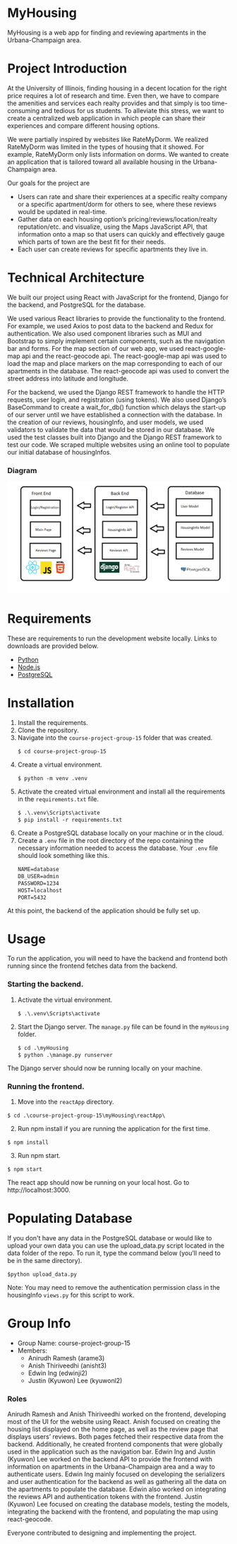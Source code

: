 # MyHousing
MyHousing is a web app for finding and reviewing apartments in the Urbana-Champaign area. 

# Project Introduction
At the University of Illinois, finding housing in a decent location for the right price requires a lot of research and time. Even then, we have to compare the amenities and services each realty provides and that simply is too time-consuming and tedious for us students. To alleviate this stress, we want to create a centralized web application in which people can share their experiences and compare different housing options. 

We were partially inspired by websites like RateMyDorm. We realized RateMyDorm was limited in the types of housing that it showed. For example, RateMyDorm only lists information on dorms. We wanted to create an application that is tailored toward all available housing in the Urbana-Champaign area.

Our goals for the project are
 - Users can rate and share their experiences at a specific realty company or a specific apartment/dorm for others to see, where these reviews would be updated in real-time.
 - Gather data on each housing option’s pricing/reviews/location/realty reputation/etc. and visualize, using the Maps JavaScript API, that information onto a map so that users can quickly and effectively gauge which parts of town are the best fit for their needs.
 - Each user can create reviews for specific apartments they live in.

# Technical Architecture
 
We built our project using React with JavaScript for the frontend, Django for the backend, and PostgreSQL for the database.

We used various React libraries to provide the functionality to the frontend. For example, we used Axios to post data to the backend and Redux for authentication. We also used component libraries such as MUI and Bootstrap to simply implement certain components, such as the navigation bar and forms. For the map section of our web app, we used react-google-map api and the react-geocode api. The react-google-map api was used to load the map and place markers on the map corresponding to each of our apartments in the database. The react-geocode api was used to convert the street address into latitude and longitude. 

For the backend, we used the Django REST framework to handle the HTTP requests, user login, and registration (using tokens). We also used Django’s BaseCommand to create a wait_for_db() function which delays the start-up of our server until we have established a connection with the database. In the creation of our reviews, housingInfo, and user models, we used validators to validate the data that would be stored in our database. We used the test classes built into Django and the Django REST framework to test our code. We scraped multiple websites using an online tool to populate our initial database of housingInfos.

### Diagram
![image](documentation/diagram.png)

# Requirements
These are requirements to run the development website locally. Links to downloads are provided below.

- [Python](https://www.python.org/downloads/)
- [Node.js](https://nodejs.org/en/)
- [PostgreSQL](https://www.postgresql.org/download/)

# Installation
1. Install the requirements.
2. Clone the repository.
3. Navigate into the `course-project-group-15` folder that was created.
   ```console
   $ cd course-project-group-15
   ```
4. Create a virtual environment. 
   ```console
   $ python -m venv .venv
   ```
5. Activate the created virtual environment and install all the requirements in the `requirements.txt` file.
   ```console
   $ .\.venv\Scripts\activate
   $ pip install -r requirements.txt
   ```
6. Create a PostgreSQL database locally on your machine or in the cloud. 
7. Create a `.env` file in the root directory of the repo containing the necessary information needed to access the database. Your `.env` file should look something like this.
    ```
    NAME=database
    DB_USER=admin
    PASSWORD=1234
    HOST=localhost
    PORT=5432
    ```
At this point, the backend of the application should be fully set up.

# Usage 
To run the application, you will need to have the backend and frontend both running since the frontend fetches data from the backend.
### Starting the backend.
1. Activate the virtual environment.
   ```console
   $ .\.venv\Scripts\activate
   ```
2. Start the Django server. The `manage.py` file can be found in the `myHousing` folder.
   ```console
   $ cd .\myHousing
   $ python .\manage.py runserver
   ```
The Django server should now be running locally on your machine.

### Running the frontend.
1. Move into the `reactApp` directory.
  ```console
  $ cd .\course-project-group-15\myHousing\reactApp\
  ```
2. Run npm install if you are running the application for the first time.
  ```console
  $ npm install
  ```
3. Run npm start.
  ```console
  $ npm start
  ```
The react app should now be running on your local host. Go to http://localhost:3000.

# Populating Database
If you don't have any data in the PostgreSQL database or would like to upload your own data you can use the upload_data.py script located in the data folder of the repo. To run it, type the command below (you’ll need to be in the same directory).

  ```console
  $python upload_data.py
  ```
 Note: You may need to remove the authentication permission class in the housingInfo `views.py` for this script to work.
 
 # Group Info
- Group Name: course-project-group-15
- Members: 
  - Anirudh Ramesh (arame3)
  - Anish Thiriveedhi (anisht3)
  - Edwin Ing (edwinji2)
  - Justin (Kyuwon) Lee (kyuwonl2)

### Roles
Anirudh Ramesh and Anish Thiriveedhi worked on the frontend, developing most of the UI for the website using React. Anish focused on creating the housing list displayed on the home page, as well as the review page that displays users’ reviews. Both pages fetched their respective data from the backend. Additionally, he created frontend components that were globally used in the application such as the navigation bar. Edwin Ing and Justin (Kyuwon) Lee worked on the backend API to provide the frontend with information on apartments in the Urbana-Champaign area and a way to authenticate users. Edwin Ing mainly focused on developing the serializers and user authentication for the backend as well as gathering all the data on the apartments to populate the database. Edwin also worked on integrating the reviews API and authentication tokens with the frontend. Justin (Kyuwon) Lee focused on creating the database models, testing the models, integrating the backend with the frontend, and populating the map using react-geocode.

Everyone contributed to designing and implementing the project. 

